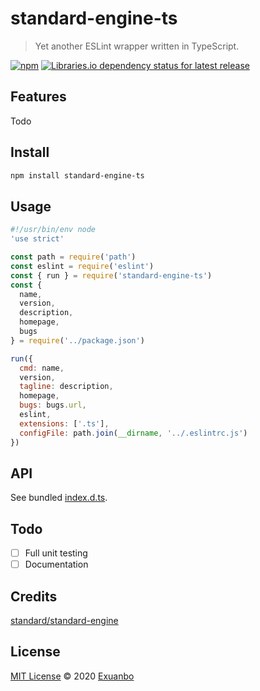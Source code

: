 # standard-engine-ts

> Yet another ESLint wrapper written in TypeScript.

[![npm](https://img.shields.io/npm/v/standard-engine-ts)](https://www.npmjs.com/package/standard-engine-ts)
[![Libraries.io dependency status for latest release](https://img.shields.io/librariesio/release/npm/standard-engine-ts?label=deps)](https://libraries.io/npm/standard-engine-ts)

## Features

Todo

## Install

```sh
npm install standard-engine-ts
```

## Usage

```js
#!/usr/bin/env node
'use strict'

const path = require('path')
const eslint = require('eslint')
const { run } = require('standard-engine-ts')
const {
  name,
  version,
  description,
  homepage,
  bugs
} = require('../package.json')

run({
  cmd: name,
  version,
  tagline: description,
  homepage,
  bugs: bugs.url,
  eslint,
  extensions: ['.ts'],
  configFile: path.join(__dirname, '../.eslintrc.js')
})
```

## API

See bundled [index.d.ts](https://gist.github.com/exuanbo/79d6fcd2c617f03ec530106bfe46d7a4).

## Todo

- [ ] Full unit testing
- [ ] Documentation

## Credits

[standard/standard-engine](https://github.com/standard/standard-engine)

## License

[MIT License](https://github.com/exuanbo/standard-engine-ts/blob/main/LICENSE) © 2020 [Exuanbo](https://github.com/exuanbo)
